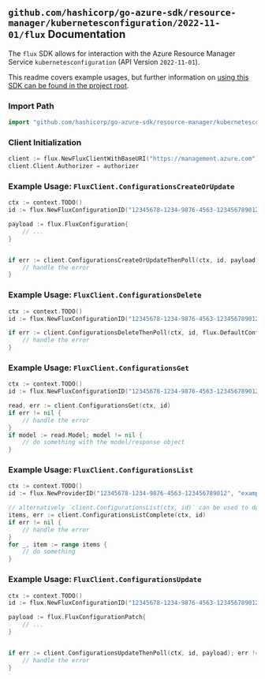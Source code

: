 
## `github.com/hashicorp/go-azure-sdk/resource-manager/kubernetesconfiguration/2022-11-01/flux` Documentation

The `flux` SDK allows for interaction with the Azure Resource Manager Service `kubernetesconfiguration` (API Version `2022-11-01`).

This readme covers example usages, but further information on [using this SDK can be found in the project root](https://github.com/hashicorp/go-azure-sdk/tree/main/docs).

### Import Path

```go
import "github.com/hashicorp/go-azure-sdk/resource-manager/kubernetesconfiguration/2022-11-01/flux"
```


### Client Initialization

```go
client := flux.NewFluxClientWithBaseURI("https://management.azure.com")
client.Client.Authorizer = authorizer
```


### Example Usage: `FluxClient.ConfigurationsCreateOrUpdate`

```go
ctx := context.TODO()
id := flux.NewFluxConfigurationID("12345678-1234-9876-4563-123456789012", "example-resource-group", "clusterRpValue", "clusterResourceValue", "clusterValue", "fluxConfigurationValue")

payload := flux.FluxConfiguration{
	// ...
}


if err := client.ConfigurationsCreateOrUpdateThenPoll(ctx, id, payload); err != nil {
	// handle the error
}
```


### Example Usage: `FluxClient.ConfigurationsDelete`

```go
ctx := context.TODO()
id := flux.NewFluxConfigurationID("12345678-1234-9876-4563-123456789012", "example-resource-group", "clusterRpValue", "clusterResourceValue", "clusterValue", "fluxConfigurationValue")

if err := client.ConfigurationsDeleteThenPoll(ctx, id, flux.DefaultConfigurationsDeleteOperationOptions()); err != nil {
	// handle the error
}
```


### Example Usage: `FluxClient.ConfigurationsGet`

```go
ctx := context.TODO()
id := flux.NewFluxConfigurationID("12345678-1234-9876-4563-123456789012", "example-resource-group", "clusterRpValue", "clusterResourceValue", "clusterValue", "fluxConfigurationValue")

read, err := client.ConfigurationsGet(ctx, id)
if err != nil {
	// handle the error
}
if model := read.Model; model != nil {
	// do something with the model/response object
}
```


### Example Usage: `FluxClient.ConfigurationsList`

```go
ctx := context.TODO()
id := flux.NewProviderID("12345678-1234-9876-4563-123456789012", "example-resource-group", "clusterRpValue", "clusterResourceValue", "clusterValue")

// alternatively `client.ConfigurationsList(ctx, id)` can be used to do batched pagination
items, err := client.ConfigurationsListComplete(ctx, id)
if err != nil {
	// handle the error
}
for _, item := range items {
	// do something
}
```


### Example Usage: `FluxClient.ConfigurationsUpdate`

```go
ctx := context.TODO()
id := flux.NewFluxConfigurationID("12345678-1234-9876-4563-123456789012", "example-resource-group", "clusterRpValue", "clusterResourceValue", "clusterValue", "fluxConfigurationValue")

payload := flux.FluxConfigurationPatch{
	// ...
}


if err := client.ConfigurationsUpdateThenPoll(ctx, id, payload); err != nil {
	// handle the error
}
```
